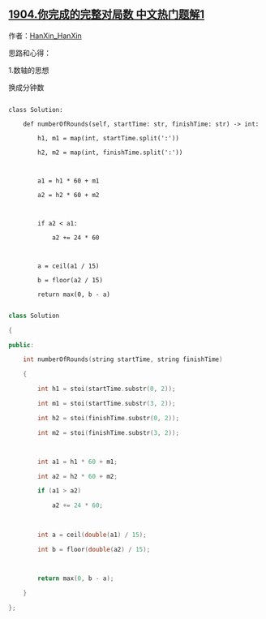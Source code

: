 ## [1904.你完成的完整对局数 中文热门题解1](https://leetcode.cn/problems/the-number-of-full-rounds-you-have-played/solutions/100000/cpython3-shu-zhou-by-hanxin_hanxin-opo5)

作者：[HanXin_HanXin](https://leetcode.cn/u/HanXin_HanXin)

思路和心得：

1.数轴的思想


换成分钟数


```python3 []
class Solution:
    def numberOfRounds(self, startTime: str, finishTime: str) -> int:
        h1, m1 = map(int, startTime.split(':'))
        h2, m2 = map(int, finishTime.split(':'))
        
        a1 = h1 * 60 + m1
        a2 = h2 * 60 + m2
        
        if a2 < a1:
            a2 += 24 * 60
        
        a = ceil(a1 / 15)
        b = floor(a2 / 15)
        return max(0, b - a)
```

```c++ []
class Solution 
{
public:
    int numberOfRounds(string startTime, string finishTime) 
    {
        int h1 = stoi(startTime.substr(0, 2));
        int m1 = stoi(startTime.substr(3, 2));
        int h2 = stoi(finishTime.substr(0, 2));
        int m2 = stoi(finishTime.substr(3, 2));

        int a1 = h1 * 60 + m1;
        int a2 = h2 * 60 + m2;
        if (a1 > a2)
            a2 += 24 * 60;
        
        int a = ceil(double(a1) / 15);
        int b = floor(double(a2) / 15);

        return max(0, b - a);
    }
};
```
